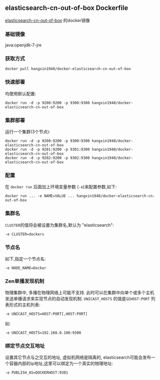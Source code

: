 ## elasticsearch-cn-out-of-box Dockerfile
[elasticsearch-cn-out-of-box](https://github.com/hangxin1940/elasticsearch-cn-out-of-box) 的docker镜像

### 基础镜像
java:openjdk-7-jre

### 获取方式

`docker pull hangxin1940/docker-elasticsearch-cn-out-of-box`

### 快速部署

均使用默认配置:

    docker run -d -p 9200:9200 -p 9300:9300 hangxin1940/docker-elasticsearch-cn-out-of-box

### 集群部署

运行一个集群(3个节点):

    docker run -d -p 9200:9200 -p 9300:9300 hangxin1940/docker-elasticsearch-cn-out-of-box
    docker run -d -p 9201:9200 -p 9301:9300 hangxin1940/docker-elasticsearch-cn-out-of-box
    docker run -d -p 9202:9200 -p 9302:9300 hangxin1940/docker-elasticsearch-cn-out-of-box

### 配置

在 `docker run` 后面加上环境变量参数 (`-e`)来配置参数,如下:

    docker run ... -e NAME=VALUE ... hangxin1940/docker-elasticsearch-cn-out-of-box

### 集群名

`CLUSTER`的值将会被设置为集群名,默认为 "elasticsearch":

    -e CLUSTER=dockers
    
### 节点名

如下,指定一个节点名:

    -e NODE_NAME=Docker

### Zen单播发现机制

物理集群中, 多播在物理网络上可能不支持. 此时可以在集群中向单个或多个主机发送单播请求来实现节点的自动发现机制. 
`UNICAST_HOSTS` 的值是以`HOST:PORT` 列表形式的主机列表:

    -e UNICAST_HOSTS=HOST:PORT[,HOST:PORT]

如:

    -e UNICAST_HOSTS=192.168.0.100:9300

### 绑定节点交互地址

设置其它节点与之交互的地址, 虚拟机网络是隔离的, elasticsearch可能会发布一个容器内部的ip地址,这里可以绑定为一个真实的物理地址:

    -e PUBLISH_AS=DOCKERHOST:9301
